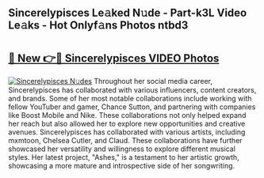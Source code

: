 ## Sincerelypisces Le𝚊ked N𝚞de - Part-k3L Video Le𝚊ks - Hot Onlyf𝚊ns Photos ntbd3

# <h2><a href="http://ab10984.deff.icu/?id=Sincerelypisces">🔗 New 👉🔴 Sincerelypisces VIDEO Photos</a></h2>

[![Sincerelypisces N𝚞des](https://i.imgur.com/rIISA9y.gif)](http://ab10984.deff.icu/?id=Sincerelypisces)
Throughout her social media career, Sincerelypisces has collaborated with various influencers, content creators, and brands. Some of her most notable collaborations include working with fellow YouTuber and gamer, Chance Sutton, and partnering with companies like Boost Mobile and Nike. These collaborations not only helped expand her reach but also allowed her to explore new opportunities and creative avenues. Sincerelypisces has collaborated with various artists, including mxmtoon, Chelsea Cutler, and Claud. These collaborations have further showcased her versatility and willingness to explore different musical styles. Her latest project, "Ashes," is a testament to her artistic growth, showcasing a more mature and introspective side of her songwriting.
